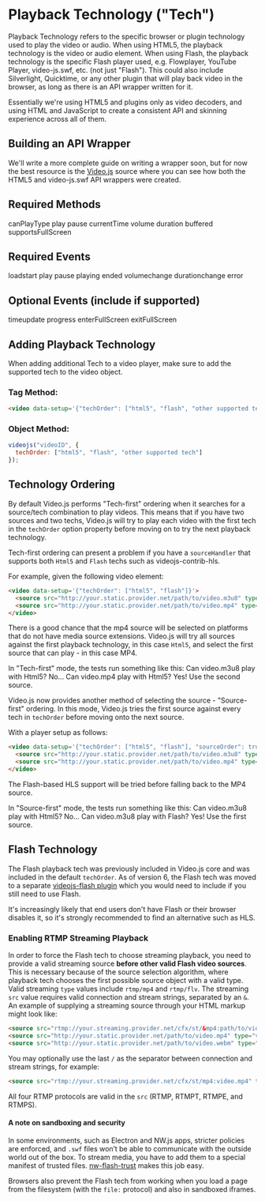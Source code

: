 # Playback Technology ("Tech")

Playback Technology refers to the specific browser or plugin technology used to play the video or audio. When using HTML5, the playback technology is the video or audio element. When using Flash, the playback technology is the specific Flash player used, e.g. Flowplayer, YouTube Player, video-js.swf, etc. (not just "Flash"). This could also include Silverlight, Quicktime, or any other plugin that will play back video in the browser, as long as there is an API wrapper written for it.

Essentially we're using HTML5 and plugins only as video decoders, and using HTML and JavaScript to create a consistent API and skinning experience across all of them.

## Building an API Wrapper

We'll write a more complete guide on writing a wrapper soon, but for now the best resource is the [Video.js](https://github.com/zencoder/video-js/tree/master/src) source where you can see how both the HTML5 and video-js.swf API wrappers were created.

## Required Methods

canPlayType
play
pause
currentTime
volume
duration
buffered
supportsFullScreen

## Required Events

loadstart
play
pause
playing
ended
volumechange
durationchange
error

## Optional Events (include if supported)

timeupdate
progress
enterFullScreen
exitFullScreen

## Adding Playback Technology

When adding additional Tech to a video player, make sure to add the supported tech to the video object.

### Tag Method:

```html
<video data-setup='{"techOrder": ["html5", "flash", "other supported tech"]}'>
```

### Object Method:

```js
videojs("videoID", {
  techOrder: ["html5", "flash", "other supported tech"]
});
```

## Technology Ordering

By default Video.js performs "Tech-first" ordering when it searches for a source/tech combination to play videos. This means that if you have two sources and two techs, Video.js will try to play each video with the first tech in the `techOrder` option property before moving on to try the next playback technology.

Tech-first ordering can present a problem if you have a `sourceHandler` that supports both `Html5` and `Flash` techs such as videojs-contrib-hls.

For example, given the following video element:

```html
<video data-setup='{"techOrder": ["html5", "flash"]}'>
  <source src="http://your.static.provider.net/path/to/video.m3u8" type="application/x-mpegURL">
  <source src="http://your.static.provider.net/path/to/video.mp4" type="video/mp4">
</video>
```

There is a good chance that the mp4 source will be selected on platforms that do not have media source extensions. Video.js will try all sources against the first playback technology, in this case `Html5`, and select the first source that can play - in this case MP4.

In "Tech-first" mode, the tests run something like this:
  Can video.m3u8 play with Html5? No...
  Can video.mp4 play with Html5? Yes! Use the second source.

Video.js now provides another method of selecting the source - "Source-first" ordering. In this mode, Video.js tries the first source against every tech in `techOrder` before moving onto the next source.

With a player setup as follows:

```html
<video data-setup='{"techOrder": ["html5", "flash"], "sourceOrder": true}'>
  <source src="http://your.static.provider.net/path/to/video.m3u8" type="application/x-mpegURL">
  <source src="http://your.static.provider.net/path/to/video.mp4" type="video/mp4">
</video>
```

The Flash-based HLS support will be tried before falling back to the MP4 source.

In "Source-first" mode, the tests run something like this:
  Can video.m3u8 play with Html5? No...
  Can video.m3u8 play with Flash? Yes! Use the first source.

## Flash Technology

The Flash playback tech was previously included in Video.js core and was included in the default `techOrder`. As of version 6, the Flash tech was moved to a separate [videojs-flash plugin][flash] which you would need to include if you still need to use Flash.

It's increasingly likely that end users don't have Flash or their browser disables it, so it's strongly recommended to find an alternative such as HLS.

### Enabling RTMP Streaming Playback

In order to force the Flash tech to choose streaming playback, you need to provide a valid streaming source **before other valid Flash video sources**. This is necessary because of the source selection algorithm, where playback tech chooses the first possible source object with a valid type. Valid streaming `type` values include `rtmp/mp4` and `rtmp/flv`. The streaming `src` value requires valid connection and stream strings, separated by an `&`. An example of supplying a streaming source through your HTML markup might look like:

```html
<source src="rtmp://your.streaming.provider.net/cfx/st/&mp4:path/to/video.mp4" type="rtmp/mp4">
<source src="http://your.static.provider.net/path/to/video.mp4" type="video/mp4">
<source src="http://your.static.provider.net/path/to/video.webm" type="video/webm">
```

You may optionally use the last `/` as the separator between connection and stream strings, for example:

```html
<source src="rtmp://your.streaming.provider.net/cfx/st/mp4:video.mp4" type="rtmp/mp4">
```

All four RTMP protocols are valid in the `src` (RTMP, RTMPT, RTMPE, and RTMPS).

#### A note on sandboxing and security

In some environments, such as Electron and NW.js apps, stricter policies are enforced, and `.swf` files won’t be able to communicate with the outside world out of the box. To stream media, you have to add them to a special manifest of trusted files. [nw-flash-trust](https://github.com/szwacz/nw-flash-trust) makes this job easy.

Browsers also prevent the Flash tech from working when you load a page from the filesystem (with the `file:` protocol) and also in sandboxed iframes.

[flash]: https://github.com/videojs/videojs-flash
